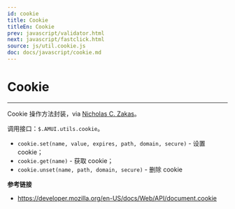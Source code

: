 ```yaml
---
id: cookie
title: Cookie
titleEn: Cookie
prev: javascript/validator.html
next: javascript/fastclick.html
source: js/util.cookie.js
doc: docs/javascript/cookie.md
---
```


# Cookie
---

Cookie 操作方法封装，via [Nicholas C. Zakas](http://www.nczonline.net/)。

调用接口：`$.AMUI.utils.cookie`。

- `cookie.set(name, value, expires, path, domain, secure)` - 设置 cookie；
- `cookie.get(name)` - 获取 cookie；
- `cookie.unset(name, path, domain, secure)` - 删除 cookie

__参考链接__

- https://developer.mozilla.org/en-US/docs/Web/API/document.cookie

